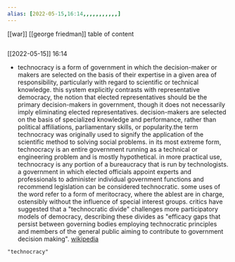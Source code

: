 ```yaml
---
alias: [2022-05-15,16:14,,,,,,,,,,,]
---
```

[[war]] [[george friedman]]
table of content
```toc
```

[[2022-05-15]] 16:14
- technocracy is a form of government in which the decision-maker or makers are selected on the basis of their expertise in a given area of responsibility, particularly with regard to scientific or technical knowledge. this system explicitly contrasts with representative democracy, the notion that elected representatives should be the primary decision-makers in government, though it does not necessarily imply eliminating elected representatives. decision-makers are selected on the basis of specialized knowledge and performance, rather than political affiliations, parliamentary skills, or popularity.the term technocracy was originally used to signify the application of the scientific method to solving social problems. in its most extreme form, technocracy is an entire government running as a technical or engineering problem and is mostly hypothetical. in more practical use, technocracy is any portion of a bureaucracy that is run by technologists. a government in which elected officials appoint experts and professionals to administer individual government functions and recommend legislation can be considered technocratic. some uses of the word refer to a form of meritocracy, where the ablest are in charge, ostensibly without the influence of special interest groups. critics have suggested that a "technocratic divide" challenges more participatory models of democracy, describing these divides as "efficacy gaps that persist between governing bodies employing technocratic principles and members of the general public aiming to contribute to government decision making".
[wikipedia](https://en.wikipedia.org/wiki/technocracy)
```query
"technocracy"
```